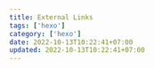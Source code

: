 ```yaml
---
title: External Links
tags: ['hexo']
category: ['hexo']
date: 2022-10-13T10:22:41+07:00
updated: 2022-10-13T10:22:41+07:00
---
```


